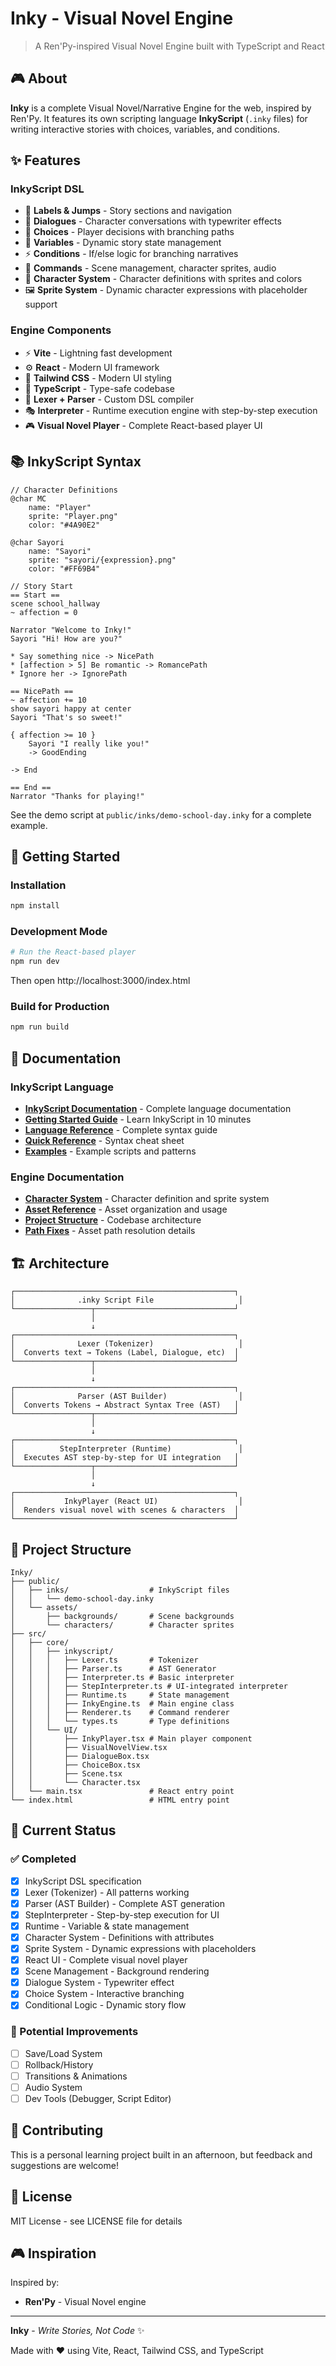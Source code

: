 <!--
 Copyright (c) 2025 KibaOfficial

 This software is released under the MIT License.
 https://opensource.org/licenses/MIT
-->

# Inky - Visual Novel Engine

> A Ren'Py-inspired Visual Novel Engine built with TypeScript and React

## 🎮 About

**Inky** is a complete Visual Novel/Narrative Engine for the web, inspired by Ren'Py. It features its own scripting language **InkyScript** (`.inky` files) for writing interactive stories with choices, variables, and conditions.

## ✨ Features

### InkyScript DSL
- 📝 **Labels & Jumps** - Story sections and navigation
- 💬 **Dialogues** - Character conversations with typewriter effects
- 🎯 **Choices** - Player decisions with branching paths
- 🔢 **Variables** - Dynamic story state management
- ⚡ **Conditions** - If/else logic for branching narratives
- 🎨 **Commands** - Scene management, character sprites, audio
- 👤 **Character System** - Character definitions with sprites and colors
- 🖼️ **Sprite System** - Dynamic character expressions with placeholder support

### Engine Components
- ⚡️ **Vite** - Lightning fast development
- ⚙️ **React** - Modern UI framework
- 🎨 **Tailwind CSS** - Modern UI styling
- 📘 **TypeScript** - Type-safe codebase
- 🔧 **Lexer + Parser** - Custom DSL compiler
- 🎭 **Interpreter** - Runtime execution engine with step-by-step execution
- 🎮 **Visual Novel Player** - Complete React-based player UI

## 📚 InkyScript Syntax

```inky
// Character Definitions
@char MC
    name: "Player"
    sprite: "Player.png"
    color: "#4A90E2"

@char Sayori
    name: "Sayori"
    sprite: "sayori/{expression}.png"
    color: "#FF69B4"

// Story Start
== Start ==
scene school_hallway
~ affection = 0

Narrator "Welcome to Inky!"
Sayori "Hi! How are you?"

* Say something nice -> NicePath
* [affection > 5] Be romantic -> RomancePath
* Ignore her -> IgnorePath

== NicePath ==
~ affection += 10
show sayori happy at center
Sayori "That's so sweet!"

{ affection >= 10 }
    Sayori "I really like you!"
    -> GoodEnding

-> End

== End ==
Narrator "Thanks for playing!"
```

See the demo script at `public/inks/demo-school-day.inky` for a complete example.

## 🚀 Getting Started

### Installation

```bash
npm install
```

### Development Mode

```bash
# Run the React-based player
npm run dev
```

Then open http://localhost:3000/index.html

### Build for Production

```bash
npm run build
```

## 📖 Documentation

### InkyScript Language

- **[InkyScript Documentation](docs/README.md)** - Complete language documentation
- **[Getting Started Guide](docs/Getting-Started.md)** - Learn InkyScript in 10 minutes
- **[Language Reference](docs/InkyScript-Language-Reference.md)** - Complete syntax guide
- **[Quick Reference](docs/Quick-Reference.md)** - Syntax cheat sheet
- **[Examples](docs/Examples.md)** - Example scripts and patterns

### Engine Documentation

- **[Character System](CHARACTER_SYSTEM.md)** - Character definition and sprite system
- **[Asset Reference](ASSET_REFERENCE.md)** - Asset organization and usage
- **[Project Structure](PROJECT_STRUCTURE.md)** - Codebase architecture
- **[Path Fixes](PATH_FIXES.md)** - Asset path resolution details

## 🏗️ Architecture

```
┌─────────────────────────────────────────────────┐
│              .inky Script File                   │
└─────────────────┬───────────────────────────────┘
                  │
                  ↓
┌─────────────────────────────────────────────────┐
│              Lexer (Tokenizer)                   │
│  Converts text → Tokens (Label, Dialogue, etc)  │
└─────────────────┬───────────────────────────────┘
                  │
                  ↓
┌─────────────────────────────────────────────────┐
│              Parser (AST Builder)                │
│  Converts Tokens → Abstract Syntax Tree (AST)   │
└─────────────────┬───────────────────────────────┘
                  │
                  ↓
┌─────────────────────────────────────────────────┐
│          StepInterpreter (Runtime)               │
│  Executes AST step-by-step for UI integration   │
└─────────────────┬───────────────────────────────┘
                  │
                  ↓
┌─────────────────────────────────────────────────┐
│           InkyPlayer (React UI)                  │
│  Renders visual novel with scenes & characters  │
└─────────────────────────────────────────────────┘
```

## 📂 Project Structure

```
Inky/
├── public/
│   ├── inks/                  # InkyScript files
│   │   └── demo-school-day.inky
│   └── assets/
│       ├── backgrounds/       # Scene backgrounds
│       └── characters/        # Character sprites
├── src/
│   ├── core/
│   │   ├── inkyscript/
│   │   │   ├── Lexer.ts       # Tokenizer
│   │   │   ├── Parser.ts      # AST Generator
│   │   │   ├── Interpreter.ts # Basic interpreter
│   │   │   ├── StepInterpreter.ts # UI-integrated interpreter
│   │   │   ├── Runtime.ts     # State management
│   │   │   ├── InkyEngine.ts  # Main engine class
│   │   │   ├── Renderer.ts    # Command renderer
│   │   │   └── types.ts       # Type definitions
│   │   └── UI/
│   │       ├── InkyPlayer.tsx # Main player component
│   │       ├── VisualNovelView.tsx
│   │       ├── DialogueBox.tsx
│   │       ├── ChoiceBox.tsx
│   │       ├── Scene.tsx
│   │       └── Character.tsx
│   └── main.tsx               # React entry point
└── index.html                 # HTML entry point
```

## 🎯 Current Status

### ✅ Completed
- [x] InkyScript DSL specification
- [x] Lexer (Tokenizer) - All patterns working
- [x] Parser (AST Builder) - Complete AST generation
- [x] StepInterpreter - Step-by-step execution for UI
- [x] Runtime - Variable & state management
- [x] Character System - Definitions with attributes
- [x] Sprite System - Dynamic expressions with placeholders
- [x] React UI - Complete visual novel player
- [x] Scene Management - Background rendering
- [x] Dialogue System - Typewriter effect
- [x] Choice System - Interactive branching
- [x] Conditional Logic - Dynamic story flow

### 🚧 Potential Improvements
- [ ] Save/Load System
- [ ] Rollback/History
- [ ] Transitions & Animations
- [ ] Audio System
- [ ] Dev Tools (Debugger, Script Editor)

## 🤝 Contributing

This is a personal learning project built in an afternoon, but feedback and suggestions are welcome!

## 📄 License

MIT License - see LICENSE file for details

## 🎮 Inspiration

Inspired by:
- **Ren'Py** - Visual Novel engine

---

**Inky** - *Write Stories, Not Code* ✨

Made with ❤️ using Vite, React, Tailwind CSS, and TypeScript

